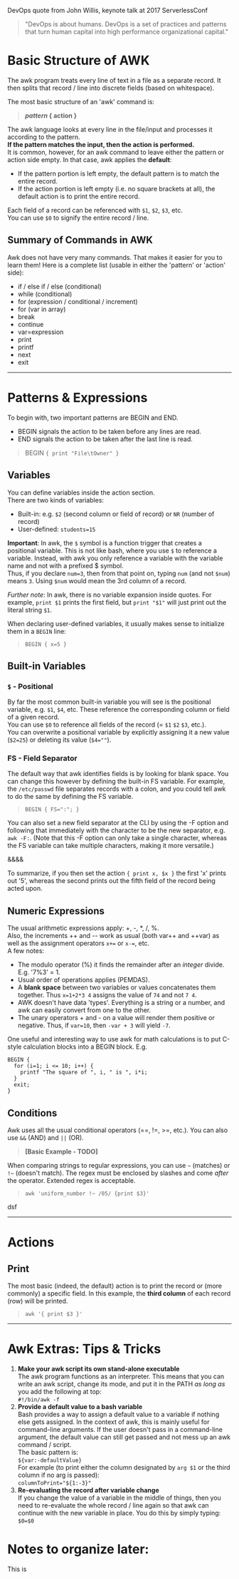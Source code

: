 DevOps quote from John Willis, keynote talk at 2017 ServerlessConf
> "DevOps is about humans. DevOps is a set of practices and patterns that turn human capital into high performance organizational capital."

# Basic Structure of AWK
The awk program treats every line of text in a file as a separate record. It then splits that record / line into discrete fields (based on whitespace).

The most basic structure of an 'awk' command is:  
> ***pattern* { action }**

The awk language looks at every line in the file/input and processes it according to the pattern.  
**If the pattern matches the input, then the action is performed.**  
It is common, however, for an awk command to leave either the pattern or action side empty. In that case, awk applies the **default**:
- If the pattern portion is left empty, the default pattern is to match the entire record.
- If the action portion is left empty (i.e. no square brackets at all), the default action is to print the entire record.  

Each field of a record can be referenced with `$1`, `$2`, `$3`, etc.  
You can use `$0` to signify the entire record / line.

## Summary of Commands in AWK
Awk does not have very many commands. That makes it easier for you to learn them! Here is a complete list (usable in either the 'pattern' or 'action' side):  
- if / else if / else (conditional)
- while (conditional)
- for (expression / conditional / increment)
- for (var in array)
- break
- continue
- var=expression
- print
- printf
- next
- exit


---

# Patterns & Expressions
To begin with, two important patterns are BEGIN and END.
- BEGIN signals the action to be taken before any lines are read.
- END signals the action to be taken after the last line is read.
> BEGIN `{ print "File\tOwner" }`

## Variables
You can define variables inside the action section.  
There are two kinds of variables: 
- Built-in: e.g. `$2` (second column or field of record) or `NR` (number of record)
- User-defined: `students=15`

**Important**: In awk, the `$` symbol is a function trigger that creates a positional variable. This is not like bash, where you use `$` to reference a variable. Instead, with awk you only reference a variable with the variable name and not with a prefixed $ symbol.  
Thus, if you declare `num=3`, then from that point on, typing `num` (and not `$num`) means `3`. Using `$num` would mean the 3rd column of a record.  

*Further note*: In awk, there is no variable expansion inside quotes. For example, `print $1` prints the first field, but `print "$1"` will just print out the literal string `$1`.  

When declaring user-defined variables, it usually makes sense to initialize them in a `BEGIN` line:
> `BEGIN { x=5 }`

## Built-in Variables

### **`$` - Positional** 
By far the most common built-in variable you will see is the positional variable, e.g. `$1`, `$4`, etc. These reference the corresponding column or field of a given record.  
You can use `$0` to reference all fields of the record (= `$1` `$2` `$3`, etc.).  
You can overwrite a positional variable by explicitly assigning it a new value (`$2=25`) or deleting its value (`$4=""`).

### **FS - Field Separator**
The default way that awk identifies fields is by looking for blank space. You can change this however by defining the built-in FS variable. For example, the `/etc/passwd` file separates records with a colon, and you could tell awk to do the same by defining the FS variable.
> `BEGIN { FS=":"; }`

You can also set a new field separator at the CLI by using the -F option and following that immediately with the character to be the new separator, e.g. `awk -F:`.
 (Note that this -F option can only take a single character, whereas the FS variable can take multiple characters, making it more versatile.)

&&&&

To summarize, if you then set the action `{ print x, $x }` the first 'x' prints out '5', whereas the second prints out the fifth field of the record being acted upon.    


## Numeric Expressions
The usual arithmetic expressions apply: +, -, *, /, %.  
Also, the increments ++ and -- work as usual (both var++ and ++var) as well as the assignment operators `x+=` or `x-=`, etc.  
A few notes:
- The modulo operator (%) it finds the remainder after an *integer* divide. E.g. '7%3' = 1.  
- Usual order of operations applies (PEMDAS).
- A **blank space** between two variables or values concatenates them together. Thus `x=1+2*3 4` assigns the value of `74` and not `7 4`.
- AWK doesn't have data 'types'. Everything is a string or a number, and awk can easily convert from one to the other.
- The unary operators + and - on a value will render them positive or negative. Thus, if `var=10`, then `-var + 3` will yield `-7`.

One useful and interesting way to use awk for math calculations is to put C-style calculation blocks into a BEGIN block. E.g.
```
BEGIN {
  for (i=1; i <= 10; i++) {
    printf "The square of ", i, " is ", i*i;
  }
  exit;
}
```

## Conditions
Awk uses all the usual conditional operators (==, !=, >=, etc.).  You can also use `&&` (AND) and `||` (OR).  
> **[Basic Example - TODO]**

When comparing strings to regular expressions, you can use `~` (matches) or `!~` (doesn't match). The regex must be enclosed by slashes and come *after* the operator. Extended regex is acceptable.  
> `awk 'uniform_number !~ /05/ {print $3}'`

dsf



---

# Actions

## Print
The most basic (indeed, the default) action is to print the record or (more commonly) a specific field. 
In this example, the **third column** of each record (row) will be printed.
> `awk '{ print $3 }'`  


---

# Awk Extras: Tips & Tricks
1. **Make your awk script its own stand-alone executable**  
The awk program functions as an interpreter. This means that you can write an awk script, change its mode, and put it in the PATH *as long as* you add the following at top:  
`#!/bin/awk -f`
1. **Provide a default value to a bash variable**  
Bash provides a way to assign a default value to a variable if nothing else gets assigned. In the context of awk, this is mainly useful for command-line arguments. If the user doesn't pass in a command-line argument, the default value can still get passed and not mess up an awk command / script.  
The basic pattern is:  
`${var:-defaultValue}`  
For example (to print either the column designated by `arg $1`  or the third column if no arg is passed):  
`columnToPrint="${1:-3}"`
1. **Re-evaluating the record after variable change**  
If you change the value of a variable in the middle of things, then you need to re-evaluate the whole record / line again so that awk can continue with the new variable in place. You do this by simply typing:  
`$0=$0`

# Notes to organize later:
This is 